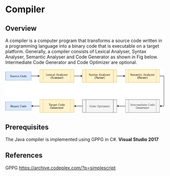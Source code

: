 # Compiler

## Overview

A compiler is a computer program that transforms a source code written in a programming language into a binary code that is executable on a target platform. Generally, a compiler consists of Lexical Analyser, Syntax Analyser, Semantic Analyser and Code Generator as shown in Fig below. Intermediate Code Generator and Code Optimizer are optional.

![image](https://github.com/JunwookHeo/Compiler/blob/master/Compiler%20Structure.png)


## Prerequisites

The Java compiler is implemented using GPPG in C#. 
**Visual Studio 2017**

## References

GPPG https://archive.codeplex.com/?p=simplescript
